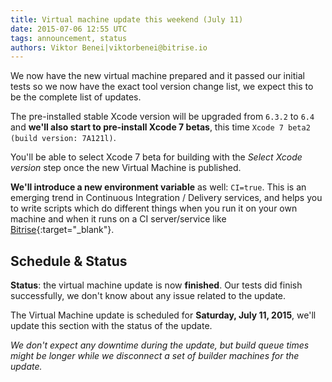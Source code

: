 ```yaml
---
title: Virtual machine update this weekend (July 11)
date: 2015-07-06 12:55 UTC
tags: announcement, status
authors: Viktor Benei|viktorbenei@bitrise.io
---
```


We now have the new virtual machine prepared and it
passed our initial tests so we now have the exact tool
version change list, we expect this to be the complete list of updates.

The pre-installed stable Xcode version will be upgraded
from `6.3.2` to `6.4` and **we'll also start to pre-install Xcode 7 betas**,
this time `Xcode 7 beta2 (build version: 7A121l)`.

You'll be able to select Xcode 7 beta for building
with the *Select Xcode version* step once the new Virtual Machine is
published.

**We'll introduce a new environment variable** as well: `CI=true`.
This is an emerging trend in Continuous Integration / Delivery
services, and helps you to write scripts which do different
things when you run it on your own machine and when it runs
on a CI server/service like [Bitrise](https://www.bitrise.io/){:target="_blank"}.


## Schedule & Status

**Status**: the virtual machine update is now **finished**.
Our tests did finish successfully, we don't know about any issue related to the update.

The Virtual Machine update is scheduled for **Saturday, July 11, 2015**,
we'll update this section with the status of the update.

*We don't expect any downtime during the update, but build queue
times might be longer while we disconnect a set of
builder machines for the update.*


